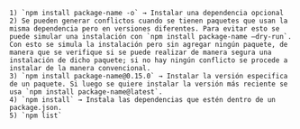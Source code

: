 


    1) `npm install package-name -o` → Instalar una dependencia opcional
    2) Se pueden generar conflictos cuando se tienen paquetes que usan la misma dependencia pero en versiones diferentes. Para evitar esto se puede simular una instalación con `npm install package-name —dry-run`. Con esto se simula la instalación pero sin agregar ningún paquete, de manera que se verifique si se puede realizar de manera segura una instalación de dicho paquete; si no hay ningún conflicto se procede a instalar de la manera convencional.
    3) `npm install package-name@0.15.0` → Instalar la versión especifica de un paquete. Si luego se quiere instalar la versión más reciente se usa `npm install package-name@latest`.
    4) `npm install` → Instala las dependencias que estén dentro de un package.json.
    5) `npm list`
